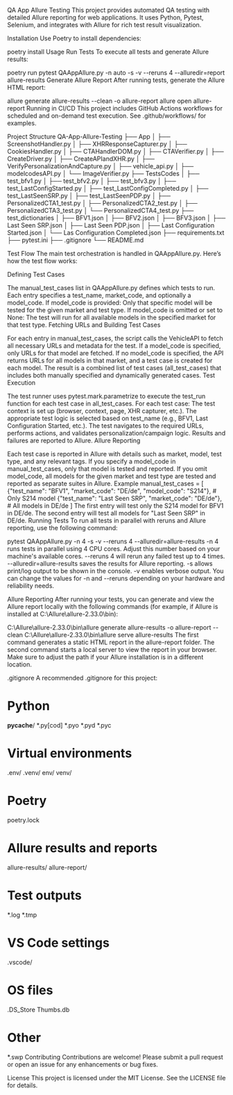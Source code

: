 QA App Allure Testing
This project provides automated QA testing with detailed Allure reporting for web applications. It uses Python, Pytest, Selenium, and integrates with Allure for rich test result visualization.

Installation
Use Poetry to install dependencies:

poetry install
Usage
Run Tests
To execute all tests and generate Allure results:

poetry run pytest QAAppAllure.py -n auto -s -v --reruns 4 --alluredir=report allure-results
Generate Allure Report
After running tests, generate the Allure HTML report:

allure generate allure-results --clean -o allure-report
allure open allure-report
Running in CI/CD
This project includes GitHub Actions workflows for scheduled and on-demand test execution. See .github/workflows/ for examples.

Project Structure
QA-App-Allure-Testing
├── App
│   ├── ScreenshotHandler.py
│   ├── XHRResponseCapturer.py
│   ├── CookiesHandler.py
│   ├── CTAHandlerDOM.py
│   ├── CTAVerifier.py
│   ├── CreateDriver.py
│   ├── CreateAPIandXHR.py
│   ├── VerifyPersonalizationAndCapture.py
│   ├── vehicle_api.py
│   ├── modelcodesAPI.py
│   └── ImageVerifier.py
├── TestsCodes
│   ├── test_bfv1.py
│   ├── test_bfv2.py
│   ├── test_bfv3.py
│   ├── test_LastConfigStarted.py
│   ├── test_LastConfigCompleted.py
│   ├── test_LastSeenSRP.py
│   ├── test_LastSeenPDP.py
│   ├── PersonalizedCTA1_test.py
│   ├── PersonalizedCTA2_test.py
│   ├── PersonalizedCTA3_test.py
│   └── PersonalizedCTA4_test.py
├── test_dictionaries
│   ├── BFV1.json
│   ├── BFV2.json
│   ├── BFV3.json
│   ├── Last Seen SRP.json
│   ├── Last Seen PDP.json
│   ├── Last Configuration Started.json
│   └── Las Configuration Completed.json
├── requirements.txt
├── pytest.ini
├── .gitignore
└── README.md

Test Flow
The main test orchestration is handled in QAAppAllure.py. Here’s how the test flow works:

Defining Test Cases

The manual_test_cases list in QAAppAllure.py defines which tests to run.
Each entry specifies a test_name, market_code, and optionally a model_code.
If model_code is provided: Only that specific model will be tested for the given market and test type.
If model_code is omitted or set to None: The test will run for all available models in the specified market for that test type.
Fetching URLs and Building Test Cases

For each entry in manual_test_cases, the script calls the VehicleAPI to fetch all necessary URLs and metadata for the test.
If a model_code is specified, only URLs for that model are fetched.
If no model_code is specified, the API returns URLs for all models in that market, and a test case is created for each model.
The result is a combined list of test cases (all_test_cases) that includes both manually specified and dynamically generated cases.
Test Execution

The test runner uses pytest.mark.parametrize to execute the test_run function for each test case in all_test_cases.
For each test case:
The test context is set up (browser, context, page, XHR capturer, etc.).
The appropriate test logic is selected based on test_name (e.g., BFV1, Last Configuration Started, etc.).
The test navigates to the required URLs, performs actions, and validates personalization/campaign logic.
Results and failures are reported to Allure.
Allure Reporting

Each test case is reported in Allure with details such as market, model, test type, and any relevant tags.
If you specify a model_code in manual_test_cases, only that model is tested and reported.
If you omit model_code, all models for the given market and test type are tested and reported as separate suites in Allure.
Example
manual_test_cases = [
    {"test_name": "BFV1", "market_code": "DE/de", "model_code": "S214"},  # Only S214 model
    {"test_name": "Last Seen SRP", "market_code": "DE/de"},               # All models in DE/de
]
The first entry will test only the S214 model for BFV1 in DE/de.
The second entry will test all models for "Last Seen SRP" in DE/de.
Running Tests
To run all tests in parallel with reruns and Allure reporting, use the following command:

pytest QAAppAllure.py -n 4 -s -v --reruns 4 --alluredir=allure-results
-n 4 runs tests in parallel using 4 CPU cores. Adjust this number based on your machine's available cores.
--reruns 4 will rerun any failed test up to 4 times.
--alluredir=allure-results saves the results for Allure reporting.
-s allows print/log output to be shown in the console.
-v enables verbose output.
You can change the values for -n and --reruns depending on your hardware and reliability needs.

Allure Reporting
After running your tests, you can generate and view the Allure report locally with the following commands (for example, if Allure is installed at C:\Allure\allure-2.33.0\bin):

C:\Allure\allure-2.33.0\bin\allure generate allure-results -o allure-report --clean
C:\Allure\allure-2.33.0\bin\allure serve allure-results
The first command generates a static HTML report in the allure-report folder.
The second command starts a local server to view the report in your browser.
Make sure to adjust the path if your Allure installation is in a different location.

.gitignore
A recommended .gitignore for this project:

# Python
__pycache__/
*.py[cod]
*.pyo
*.pyd
*.pyc

# Virtual environments
.env/
.venv/
env/
venv/

# Poetry
poetry.lock

# Allure results and reports
allure-results/
allure-report/

# Test outputs
*.log
*.tmp

# VS Code settings
.vscode/

# OS files
.DS_Store
Thumbs.db

# Other
*.swp
Contributing
Contributions are welcome! Please submit a pull request or open an issue for any enhancements or bug fixes.

License
This project is licensed under the MIT License. See the LICENSE file for details.
